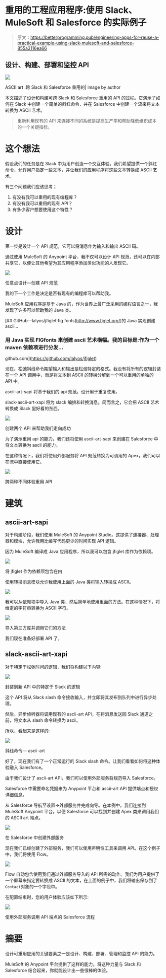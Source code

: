 # 重用的工程应用程序:使用 Slack、MuleSoft 和 Salesforce 的实际例子

> 原文：<https://betterprogramming.pub/engineering-apps-for-reuse-a-practical-example-using-slack-mulesoft-and-salesforce-855a3116ea66>

## 设计、构建、部署和监控 API

![](img/0e7d86e9de6ca4562c16e0c929ad307b.png)

ASCII art .跨 Slack 和 Salesforce 重用的| image by author

本文描述了设计和构建可跨 Slack 和 Salesforce 重用的 API 的过程。它演示了如何在 Slack 中创建一个简单的斜杠命令，并在 Salesforce 中创建一个流来将文本转换为 ASCII 艺术。

> 重新利用现有的 API 来连接不同的系统是提高生产率和帮助降低组织成本的一个关键指标。

# 这个想法

假设我们的任务是在 Slack 中为用户创造一个交互体验。我们希望提供一个斜杠命令，允许用户指定一些文本，并让我们的应用程序将这些文本转换成 ASCII 艺术。

有三个问题我们应该思考；

1.  有没有我可以重用的现有编程库？
2.  有没有我可以重用的现有 API？
3.  有多少客户想要使用这个特性？

# 设计

第一步是设计一个 API 规范，它可以将消息作为输入和输出 ASCII 码。

通过使用 MuleSoft 的 Anypoint 平台，我不仅可以设计 API 规范，还可以在内部共享它，以便让其他希望为其应用程序添加类似功能的人发现它。

![](img/cc41c90b229548f16bfae84c88ebfe47.png)

任意点设计—创建 API 规范

我的下一个工作是决定是否有现有的编程库可以帮助我。

MuleSoft 应用程序是基于 Java 的，作为世界上最广泛采用的编程语言之一，我发现了许多可以帮助我的 Java 类。

[](https://github.com/lalyos/jfiglet) [## GitHub—lalyos/jfiglet:fig fonts(http://www.figlet.org/)的 Java 实现创建 ascii…

### 用 Java 实现 FIGfonts 来创建 ascii 艺术横幅。我的目标是:作为一个 maven 依赖项进行分发…

github.com](https://github.com/lalyos/jfiglet) 

现在，松弛斜线命令期望输入和输出是松弛特定的格式。我没有将所有的逻辑封装在一个 API 调用中，而是将文本到 ASCII 的转换分解到一个可以重用的单独的 API 中。

ascii-art-sapi 将基于我们的 api 规范。设计用于重复使用。

slack-ascii-art-xapi 将为 slack 编排和转换消息。简而言之，它会把 ASCII 艺术转换成 Slack 里好看的东西。

![](img/07d1e71fec6ef0f503448f8a80149616.png)

创建两个 API 来帮助我们走向成功

为了演示重用 api 的能力，我们还将使用 ascii-art-sapi 来创建在 Salesforce 中将文本转换为 ascii 的能力。

在这种情况下，我们将使用外部服务将 API 规范转换为可调用的 Apex，我们可以在流中直接使用它。

![](img/3d417da67f712c841c91faa69100add4.png)

跨两种不同体验重用 API

# 建筑

## ascii-art-sapi

对于构建阶段，我们使用 MuleSoft 的 Anypoint Studio。这提供了连接器、处理器和模块，允许我用比编写代码更少的时间实现 API 逻辑。

因为 MuleSoft 编译成 Java 应用程序，所以我可以包含 jfiglet 库作为依赖项。

![](img/1db58d9d5c3eb636af5d402d032472c7.png)

将 jfiglet 作为依赖项包含在内

使用转换消息模块允许我使用上面的 Java 类将输入转换成 ASCII。

![](img/e08b0d96a132d09b7ac51f34e207b516.png)

我可以从依赖项中导入 Java 类，然后简单地使用里面的方法。在这种情况下，将给定的字符串转换为 ASCII 字符。

![](img/60e9955dd2b59c84dd5ea998e1fb8da8.png)

导入第三方库并调用它们的方法

我们现在准备好部署 API 了。

## slack-ascii-art-xapi

对于特定于松弛时间的逻辑，我们将构建以下内容:

![](img/acedd1bfbcb6cb04f45d9074567e87a6.png)

封装到新 API 中的特定于 Slack 的逻辑

这个 API 将从 Slack slash 命令接收输入，并立即将其发布到队列中进行异步处理。

然后，异步侦听器将调用现有的 ascii-art API，在将消息发送回 Slack 通道之前，将文本从 slash 命令转换为 ascii。

所以，看起来是这样的:

![](img/cea1a54ceb23ad1ce033a3a5a7f3eba3.png)

斜线命令— ascii-art

好了，现在我们有了一个正常运行的 Slack slash 命令。让我们看看如何将这种体验融入 Salesforce。

由于我们设计了 ascii-art API，我们可以使用外部服务将规范导入 Salesforce。

Salesforce 中需要命名凭据来为 Anypoint 平台和 ascii-art API 提供端点和授权详细信息。

从 Salesforce 导航至设置->外部服务并完成向导。在本例中，我们连接到 MuleSoft Anypoint 平台，以便 Salesforce 可以找到并创建 Apex 类来调用我们的 ASCII art 端点。

![](img/6101bf3df4ab0c850cf6721571d4df97.png)

在 Salesforce 中创建外部服务

现在我们已经创建了外部服务，我们可以使用声明性工具来调用 API。在这个例子中，我们将使用 Flow。

![](img/703442b3d42a9a9e1d5374595e7df246.png)

Flow 自动包含使用我们通过外部服务导入的 API 所需的动作。我们为用户提供了一个屏幕来指定要转换成 ASCII 的文本，在上面的例子中，我们将输出保存到了`Contact`对象的一个字段中。

在配置结束时，您的用户体验应该如下所示:

![](img/6b31d538ec99337d919e46bd505017bb.png)

使用外部服务调用 API 端点的 Salesforce 流程

# 摘要

设计可重用应用的关键要素之一是设计、构建、部署、管理和监控 API 的能力。

MuleSoft 的 Anypoint 平台提供了这样的能力。将这种力量与 Slack 和 Salesforce 结合起来，你就能设计出一些很棒的体验。